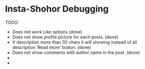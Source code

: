 # Insta-Shohor Debugging 

TODO:
- Does not work Like options (done)
- Does not show profile picture for each posts. (done)
- If description more than 30 chars it will showing instead of all description 'Read more' button. (done)
- Does not show comments with author name in the post. (done)
-
-